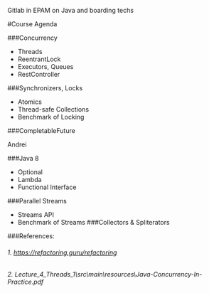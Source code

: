 
Gitlab in EPAM on Java and boarding techs

#Course Agenda

###Concurrency
- Threads
- ReentrantLock
- Executors, Queues 
- RestController

###Synchronizers, Locks
- Atomics
- Thread-safe Collections
- Benchmark of Locking

###CompletableFuture


Andrei

###Java 8
- Optional
- Lambda
- Functional Interface

###Parallel Streams 
- Streams API 
- Benchmark of Streams
###Collectors & Spliterators

###References:
######    1. https://refactoring.guru/refactoring
######    2. Lecture_4_Threads_1\src\main\resources\Java-Concurrency-In-Practice.pdf


